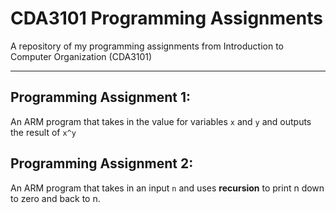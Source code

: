 # CDA3101 Programming Assignments
A repository of my programming assignments from Introduction to Computer Organization (CDA3101)

---

## Programming Assignment 1:
An ARM program that takes in the value for variables `x` and `y` and outputs the result of `x^y`

## Programming Assignment 2:
An ARM program that takes in an input `n` and uses __recursion__ to print n down to zero and back to n.
